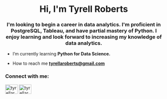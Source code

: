 <h1 align="center">Hi, I'm Tyrell Roberts</h1>
<h3 align="center">I'm looking to begin a career in data analytics. I'm proficient in PostgreSQL, Tableau, and have partial mastery of Python. I enjoy learning and look forward to increasing my knowledge of data analytics. </h3>

- I’m currently learning **Python for Data Science.**

- How to reach me **tyrellaroberts@gmail.com**

<h3 align="left">Connect with me:</h3>
<p align="left">
<a href="https://www.hackerrank.com/tyrellaroberts" target="blank"><img align="center" src="https://raw.githubusercontent.com/rahuldkjain/github-profile-readme-generator/master/src/images/icons/Social/hackerrank.svg" alt="tyrellaroberts" height="30" width="40" /></a>
<a href="https://www.leetcode.com/tyrellaroberts" target="blank"><img align="center" src="https://raw.githubusercontent.com/rahuldkjain/github-profile-readme-generator/master/src/images/icons/Social/leet-code.svg" alt="tyrellaroberts" height="30" width="40" /></a>
</p>
